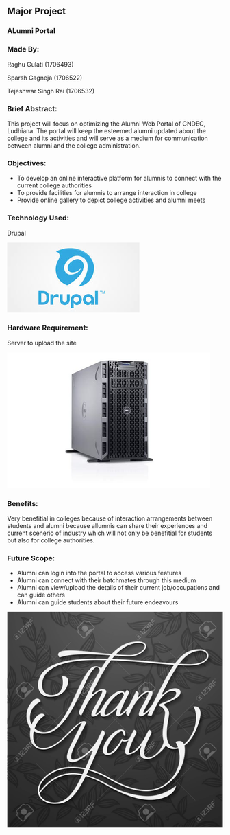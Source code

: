 ## Major Project

### ALumni Portal



### Made By:
Raghu Gulati (1706493)

Sparsh Gagneja (1706522)

Tejeshwar Singh Rai (1706532)



### Brief Abstract:

This project will focus on optimizing the Alumni Web Portal of GNDEC, Ludhiana. The portal will keep the esteemed alumni updated about the college and its activities and will serve as a medium for communication between alumni and the college administration.



### Objectives:
 - To develop an online interactive platform for alumnis to connect with the current college authorities
 - To provide facilities for alumnis to arrange interaction in college
 - Provide online gallery to depict college activities and alumni meets



### Technology Used: 
 Drupal

![](./imgs/drupal.jpeg)



### Hardware Requirement: 
 Server to upload the site

![](./imgs/server.jpeg)



### Benefits:
Very benefitial in colleges because of interaction arrangements between students and alumni because allumnis can share their experiences and current scenerio of industry which will not only be benefitial for students but also for college authorities.



### Future Scope:

 - Alumni can login into the portal to access various features
 - Alumni can connect with their batchmates through this medium
 - Alumni can view/upload the details of their current job/occupations and can guide others
 - Alumni can guide students about their future endeavours



<img src = "./imgs/thankyou.jpg" width = "650px">

